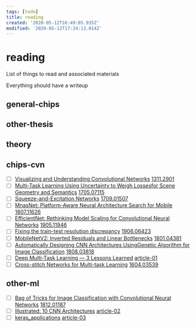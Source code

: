```yaml
---
tags: [todo]
title: reading
created: '2020-05-12T16:49:05.935Z'
modified: '2020-05-12T17:24:13.014Z'
---
```


# reading

List of things to read and associated materials

Everything should have a writeup

## general-chips

## other-thesis

## theory

## chips-cvn

- [ ] [Visualizing and Understanding Convolutional Networks](https://arxiv.org/pdf/1311.2901.pdf) [1311.2901](@note/1311.2901.md)
- [ ] [Multi-Task Learning Using Uncertainty to Weigh Lossesfor Scene Geometry and Semantics](https://arxiv.org/pdf/1705.07115.pdf) [1705.07115](@note/1705.07115.md)
- [ ] [Squeeze-and-Excitation Networks](https://arxiv.org/pdf/1709.01507.pdf) [1709.01507](@note/1709.01507.md)
- [ ] [MnasNet: Platform-Aware Neural Architecture Search for Mobile](https://arxiv.org/pdf/1807.11626.pdf) [1807.11626](@note/1807.11626.md)
- [ ] [EfficientNet: Rethinking Model Scaling for Convolutional Neural Networks](https://arxiv.org/pdf/1905.11946.pdf) [1905.11946](@note/1905.11946.md)
- [ ] [Fixing the train-test resolution discrepancy](https://arxiv.org/pdf/1906.06423.pdf) [1906.06423](@note/1906.06423.md)
- [ ] [MobileNetV2: Inverted Residuals and Linear Bottlenecks](https://arxiv.org/pdf/1801.04381.pdf) [1801.04381](@note/1801.04381.md)
- [ ] [Automatically Designing CNN Architectures UsingGenetic Algorithm for Image Classification](https://arxiv.org/pdf/1808.03818.pdf) [1808.03818](@note/1808.03818.md)
- [ ] [Deep Multi-Task Learning — 3 Lessons Learned](https://towardsdatascience.com/deep-multi-task-learning-3-lessons-learned-7d0193d71fd6) [article-01](@note/article-01.md)
- [ ] [Cross-stitch Networks for Multi-task Learning](https://arxiv.org/pdf/1604.03539.pdf) [1604.03539](@note/1604.03539.md)

## other-ml

- [ ] [Bag of Tricks for Image Classification with Convolutional Neural Networks](https://arxiv.org/pdf/1812.01187.pdf) [1812.01187](@note/1812.01187.md)
- [ ] [Illustrated: 10 CNN Architectures](https://towardsdatascience.com/illustrated-10-cnn-architectures-95d78ace614d) [article-02](@note/article-02.md)
- [ ] [keras_applications](https://github.com/keras-team/keras-applications/tree/master/keras_applications) [article-03](@note/article-03.md)
